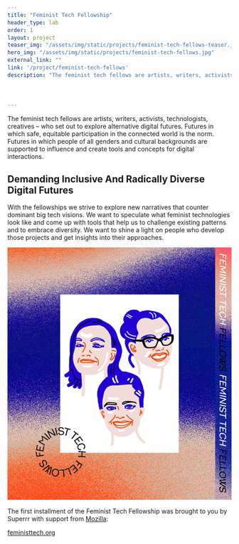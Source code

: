 ```yaml
---
title: "Feminist Tech Fellowship"
header_type: lab
order: 1
layout: project
teaser_img: "/assets/img/static/projects/feminist-tech-fellows-teaser.jpg"
hero_img: "/assets/img/static/projects/feminist-tech-fellows.jpg"
external_link: ""
link: '/project/feminist-tech-fellows'
description: "The feminist tech fellows are artists, writers, activists, technologists, creatives – who set out to explore alternative digital futures. Futures in which safe, equitable participation in the connected world is the norm. Futures in which people of all genders and cultural backgrounds are supported to influence and create tools and concepts for digital interactions."



---
```

<p>The feminist tech fellows are artists, writers, activists, technologists, creatives – who set out to explore alternative digital futures. Futures in which safe, equitable participation in the connected world is the norm. Futures in which people of all genders and cultural backgrounds are supported to influence and create tools and concepts for digital interactions.</p>

<h2>Demanding Inclusive And Radically Diverse Digital Futures</h2>
<p>With the fellowships we strive to explore new narratives that counter dominant big tech visions. We want to speculate what feminist technologies look like and come up with tools that help us to challenge existing patterns and to embrace diversity. We want to shine a light on people who develop those projects and get insights into their approaches.</p>

<img class="image-portrait" src="/assets/img/static/projects/feminist-tech-fellows-teaser.jpg">

<p>The first installment of the Feminist Tech Fellowship was brought to you by Superrr with support from <a href="https://foundation.mozilla.org/en/">Mozilla</a>:</p>

<p><a href="http://feministtech.org" target="_blank">feministtech.org</a></p>

